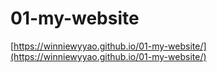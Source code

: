 # 01-my-website
 
[https://winniewyyao.github.io/01-my-website/](https://winniewyyao.github.io/01-my-website/)